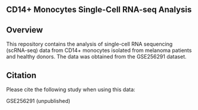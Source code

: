 ## CD14+ Monocytes Single-Cell RNA-seq Analysis

## Overview
This repository contains the analysis of single-cell RNA sequencing (scRNA-seq) data from CD14+ monocytes isolated from melanoma patients and healthy donors. The data was obtained from the GSE256291 dataset.

## Citation
Please cite the following study when using this data:

GSE256291 (unpublished)
